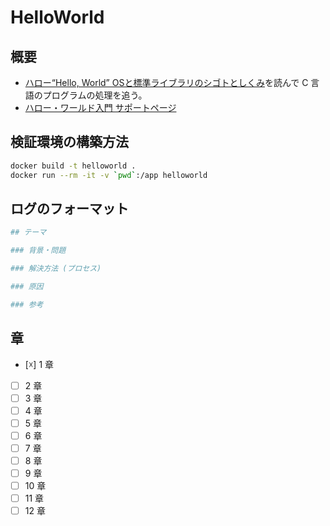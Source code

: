 # HelloWorld

## 概要
- [ハロー“Hello, World” OSと標準ライブラリのシゴトとしくみ](https://www.amazon.co.jp/%E3%83%8F%E3%83%AD%E3%83%BC%E2%80%9CHello-World%E2%80%9D-OS%E3%81%A8%E6%A8%99%E6%BA%96%E3%83%A9%E3%82%A4%E3%83%96%E3%83%A9%E3%83%AA%E3%81%AE%E3%82%B7%E3%82%B4%E3%83%88%E3%81%A8%E3%81%97%E3%81%8F%E3%81%BF-%E5%9D%82%E4%BA%95%E5%BC%98%E4%BA%AE-ebook/dp/B01GH9AM8C)を読んで C 言語のプログラムの処理を追う。
- [ハロー・ワールド入門 サポートページ](http://kozos.jp/books/helloworld/)

## 検証環境の構築方法

```bash
docker build -t helloworld .
docker run --rm -it -v `pwd`:/app helloworld
```

## ログのフォーマット

```bash
## テーマ

### 背景・問題

### 解決方法 (プロセス)

### 原因

### 参考
```

## 章

- [☓] 1 章
- [ ] 2 章
- [ ] 3 章
- [ ] 4 章
- [ ] 5 章
- [ ] 6 章
- [ ] 7 章
- [ ] 8 章
- [ ] 9 章
- [ ] 10 章
- [ ] 11 章
- [ ] 12 章
